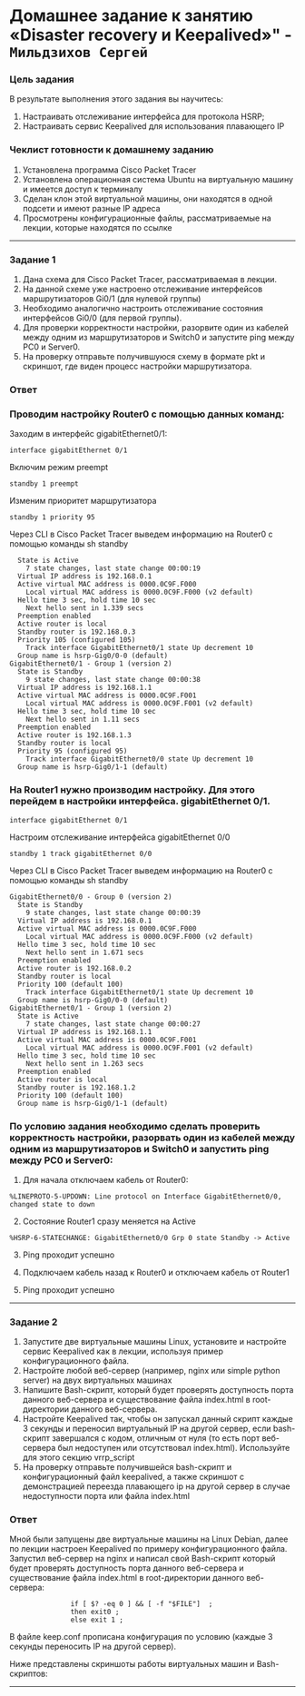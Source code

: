 # Домашнее задание к занятию «Disaster recovery и Keepalived»" - `Мильдзихов Сергей`


### Цель задания

В результате выполнения этого задания вы научитесь:

1. Настраивать отслеживание интерфейса для протокола HSRP;
2. Настраивать сервис Keepalived для использования плавающего IP



### Чеклист готовности к домашнему заданию

1. Установлена программа Cisco Packet Tracer
2. Установлена операционная система Ubuntu на виртуальную машину и имеется доступ к терминалу
3. Сделан клон этой виртуальной машины, они находятся в одной подсети и имеют разные IP адреса
4. Просмотрены конфигурационные файлы, рассматриваемые на лекции, которые находятся по ссылке

---

### Задание 1

1. Дана схема для Cisco Packet Tracer, рассматриваемая в лекции.
2. На данной схеме уже настроено отслеживание интерфейсов маршрутизаторов Gi0/1 (для нулевой группы)
3. Необходимо аналогично настроить отслеживание состояния интерфейсов Gi0/0 (для первой группы).
4. Для проверки корректности настройки, разорвите один из кабелей между одним из маршрутизаторов и Switch0 и запустите ping между PC0 и Server0.
5. На проверку отправьте получившуюся схему в формате pkt и скриншот, где виден процесс настройки маршрутизатора.

### Ответ


### Проводим настройку Router0 с помощью данных команд:
Заходим в интерфейс gigabitEthernet0/1:

``` interface gigabitEthernet 0/1 ```

Включим режим preempt

``` standby 1 preempt ```

Изменим приоритет маршрутизатора

``` standby 1 priority 95 ```

Через CLI в Cisco Packet Tracer выведем информацию на Router0 с помощью команды sh standby

``` GigabitEthernet0/0 - Group 0 (version 2)
  State is Active
    7 state changes, last state change 00:00:19
  Virtual IP address is 192.168.0.1
  Active virtual MAC address is 0000.0C9F.F000
    Local virtual MAC address is 0000.0C9F.F000 (v2 default)
  Hello time 3 sec, hold time 10 sec
    Next hello sent in 1.339 secs
  Preemption enabled
  Active router is local
  Standby router is 192.168.0.3
  Priority 105 (configured 105)
    Track interface GigabitEthernet0/1 state Up decrement 10
  Group name is hsrp-Gig0/0-0 (default)
GigabitEthernet0/1 - Group 1 (version 2)
  State is Standby
    9 state changes, last state change 00:00:38
  Virtual IP address is 192.168.1.1
  Active virtual MAC address is 0000.0C9F.F001
    Local virtual MAC address is 0000.0C9F.F001 (v2 default)
  Hello time 3 sec, hold time 10 sec
    Next hello sent in 1.11 secs
  Preemption enabled
  Active router is 192.168.1.3
  Standby router is local
  Priority 95 (configured 95)
    Track interface GigabitEthernet0/0 state Up decrement 10
  Group name is hsrp-Gig0/1-1 (default)
```

### На Router1 нужно производим настройку. Для этого перейдем в настройки интерфейса. gigabitEthernet 0/1.

``` interface gigabitEthernet 0/1 ```

Настроим отслеживание интерфейса gigabitEthernet 0/0

``` standby 1 track gigabitEthernet 0/0 ```

Через CLI в Cisco Packet Tracer выведем информацию на Router0 с помощью команды sh standby

``` Router1#sh standby 
GigabitEthernet0/0 - Group 0 (version 2)
  State is Standby
    9 state changes, last state change 00:00:39
  Virtual IP address is 192.168.0.1
  Active virtual MAC address is 0000.0C9F.F000
    Local virtual MAC address is 0000.0C9F.F000 (v2 default)
  Hello time 3 sec, hold time 10 sec
    Next hello sent in 1.671 secs
  Preemption enabled
  Active router is 192.168.0.2
  Standby router is local
  Priority 100 (default 100)
    Track interface GigabitEthernet0/1 state Up decrement 10
  Group name is hsrp-Gig0/0-0 (default)
GigabitEthernet0/1 - Group 1 (version 2)
  State is Active
    7 state changes, last state change 00:00:27
  Virtual IP address is 192.168.1.1
  Active virtual MAC address is 0000.0C9F.F001
    Local virtual MAC address is 0000.0C9F.F001 (v2 default)
  Hello time 3 sec, hold time 10 sec
    Next hello sent in 1.263 secs
  Preemption enabled
  Active router is local
  Standby router is 192.168.1.2
  Priority 100 (default 100)
  Group name is hsrp-Gig0/1-1 (default)
```

### По условию задания необходимо сделать проверить корректность настройки, разорвать один из кабелей между одним из маршрутизаторов и Switch0 и запустить ping между PC0 и Server0:
1. Для начала отключаем кабель от Router0:

``` %LINEPROTO-5-UPDOWN: Line protocol on Interface GigabitEthernet0/0, changed state to down ```

2. Состояние Router1 сразу меняется на Active

``` %HSRP-6-STATECHANGE: GigabitEthernet0/0 Grp 0 state Standby -> Active ```

3. Ping проходит успешно

4. Подключаем кабель назад к Router0 и отключаем кабель от Router1

5. Ping проходит успешно


---

### Задание 2

1. Запустите две виртуальные машины Linux, установите и настройте сервис Keepalived как в лекции, используя пример конфигурационного файла.
2. Настройте любой веб-сервер (например, nginx или simple python server) на двух виртуальных машинах
3. Напишите Bash-скрипт, который будет проверять доступность порта данного веб-сервера и существование файла index.html в root-директории данного веб-сервера.
4. Настройте Keepalived так, чтобы он запускал данный скрипт каждые 3 секунды и переносил виртуальный IP на другой сервер, если bash-скрипт завершался с кодом, отличным от нуля (то есть порт веб-сервера был недоступен или отсутствовал index.html). Используйте для этого секцию vrrp_script
5. На проверку отправьте получившейся bash-скрипт и конфигурационный файл keepalived, а также скриншот с демонстрацией переезда плавающего ip на другой сервер в случае недоступности порта или файла index.html


### Ответ

Мной были запущены две виртуальные машины на Linux Debian, далее по лекции настроен Keepalived по примеру конфигурационного файла. Запустил веб-сервер на nginx и написал свой Bash-скрипт который будет проверять доступность порта данного веб-сервера и существование файла index.html в root-директории данного веб-сервера:


``` exec 3> /dev/tcp/${HOST}/${PORT}
               if [ $? -eq 0 ] && [ -f "$FILE"]  ;
               then exit0 ;
               else exit 1 ;
```

В файле keep.conf прописана конфигурация по условию (каждые 3 секунды переносить IP на другой сервер).

Ниже представлены скриншоты работы виртуальных машин и Bash-скриптов:

---



